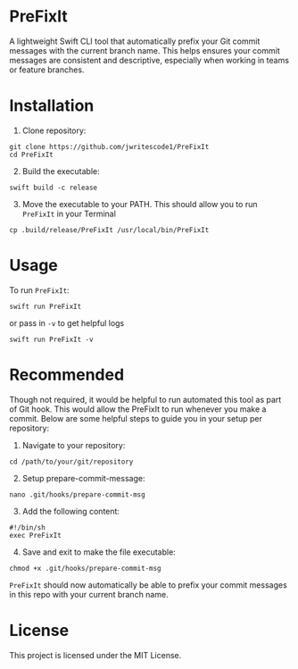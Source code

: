 # PreFixIt
A lightweight Swift CLI tool that automatically prefix your Git commit messages with the current branch name. This helps ensures your commit messages are consistent and descriptive, especially when working in teams or feature branches.

# Installation

1. Clone repository:

```
git clone https://github.com/jwritescode1/PreFixIt
cd PreFixIt
```

2. Build the executable:

```
swift build -c release
```

3. Move the executable to your PATH. This should allow you to run `PreFixIt` in your Terminal

```
cp .build/release/PreFixIt /usr/local/bin/PreFixIt
```

# Usage

To run `PreFixIt`:

```
swift run PreFixIt
``` 

or pass in `-v` to get helpful logs

```
swift run PreFixIt -v
```

# Recommended

Though not required, it would be helpful to run automated this tool as part of Git hook. This would allow the PreFixIt to run whenever you make a commit. Below are some helpful steps to guide you in your setup per repository:

1. Navigate to your repository:

```
cd /path/to/your/git/repository
```

2. Setup prepare-commit-message:

```
nano .git/hooks/prepare-commit-msg
```

3. Add the following content:

```
#!/bin/sh
exec PreFixIt
```

4. Save and exit to make the file executable:

```
chmod +x .git/hooks/prepare-commit-msg
```

`PreFixIt` should now automatically be able to prefix your commit messages in this repo with your current branch name.

# License

This project is licensed under the MIT License.

